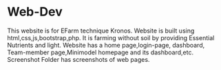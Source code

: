 # Web-Dev

This website is for EFarm technique Kronos. Website is built using html,css,js,bootstrap,php.
It is farming without soil by providing Essential Nutrients and light.
Website has a home page,login-page, dashboard, Team-member page,Minimodel homepage and its dashboard,etc. 
Screenshot Folder has screenshots of web pages.
